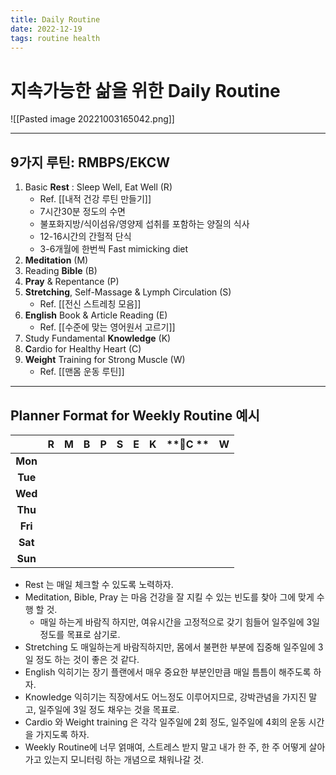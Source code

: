 ```yaml
---
title: Daily Routine
date: 2022-12-19
tags: routine health
---
```


# 지속가능한 삶을 위한 Daily Routine 

![[Pasted image 20221003165042.png]]

---

## 9가지 루틴: RMBPS/EKCW

1. Basic **Rest** : Sleep Well, Eat Well (R) 
	- Ref. [[내적 건강 루틴 만들기]]
	- 7시간30분 정도의 수면
	- 불포화지방/식이섬유/영양제 섭취를 포함하는 양질의 식사
	- 12-16시간의 간헐적 단식
	- 3-6개월에 한번씩 Fast mimicking diet
2. **Meditation** (M) 
3. Reading **Bible** (B) 
4. **Pray** & Repentance (P) 
5. **Stretching**, Self-Massage & Lymph Circulation (S) 
	- Ref. [[전신 스트레칭 모음]]
6. **English** Book & Article Reading (E) 
	- Ref. [[수준에 맞는 영어원서 고르기]]
7. Study Fundamental **Knowledge** (K)
8. **C**ardio for Healthy Heart (C)
9. **Weight** Training for Strong Muscle (W)
	- Ref. [[맨몸 운동 루틴]]

---

## Planner Format for Weekly Routine 예시


|     |  **R**  |  **M**  |  **B**  |  **P**  |  **S**  |  **E**  |  **K**  |  **C **  |  **W**  |
| :-: | :-: | :-: | :-: | :-: | :-: | :-: | :-: | :-: | :-: |
|  **Mon**   |     |     |     |     |     |     |     |     |     |
|  **Tue**   |     |     |     |     |     |     |     |     |     |
|  **Wed**   |     |     |     |     |     |     |     |     |     |
|  **Thu**   |     |     |     |     |     |     |     |     |     |
|  **Fri**   |     |     |     |     |     |     |     |     |     |
|  **Sat**   |     |     |     |     |     |     |     |     |     |
|  **Sun**   |     |     |     |     |     |     |     |     |     |

- Rest 는 매일 체크할 수 있도록 노력하자.
- Meditation, Bible, Pray 는 마음 건강을 잘 지킬 수 있는 빈도를 찾아 그에 맞게 수행 할 것. 
	- 매일 하는게 바람직 하지만, 여유시간을 고정적으로 갖기 힘들어 일주일에 3일 정도를 목표로 삼기로.
- Stretching 도 매일하는게 바람직하지만, 몸에서 불편한 부분에 집중해 일주일에 3일 정도 하는 것이 좋은 것 같다.
- English 익히기는 장기 플랜에서 매우 중요한 부분인만큼 매일 틈틈이 해주도록 하자.
- Knowledge 익히기는 직장에서도 어느정도 이루어지므로, 강박관념을 가지진 말고, 일주일에 3일 정도 채우는 것을 목표로.
- Cardio 와 Weight training 은 각각 일주일에 2회 정도, 일주일에 4회의 운동 시간을 가지도록 하자.
- Weekly Routine에 너무 얽매여, 스트레스 받지 말고 내가 한 주, 한 주 어떻게 살아가고 있는지 모니터링 하는 개념으로 채워나갈 것. 